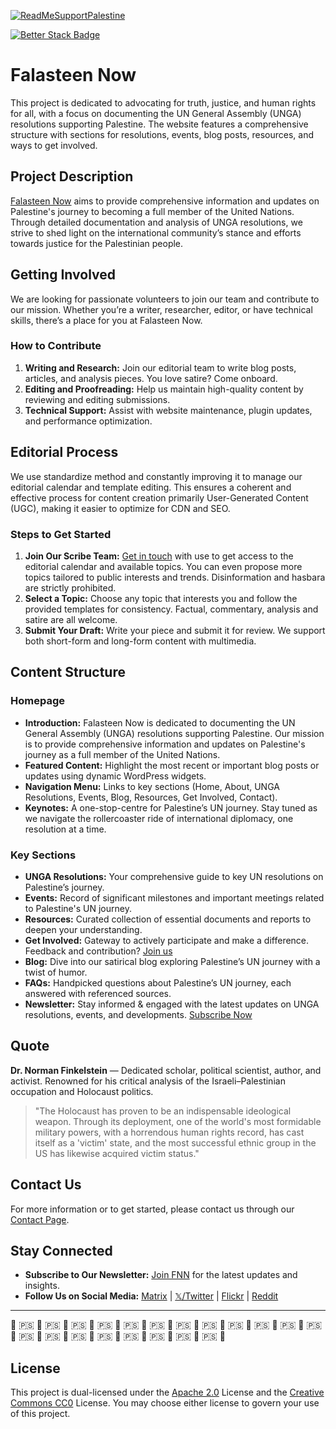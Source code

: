 [![ReadMeSupportPalestine](https://raw.githubusercontent.com/Safouene1/support-palestine-banner/master/banner-support.svg)](https://techforpalestine.org/learn-more)

[![Better Stack Badge](https://uptime.betterstack.com/status-badges/v3/monitor/1843r.svg)](https://uptime.betterstack.com/?utm_source=status_badge)


# Falasteen Now

This project is dedicated to advocating for truth, justice, and human rights for all, with a focus on documenting the UN General Assembly (UNGA) resolutions supporting Palestine.  The website features a comprehensive structure with sections for resolutions, events, blog posts, resources, and ways to get involved.

## Project Description

[Falasteen Now](http://falasteenow.free.nf/) aims to provide comprehensive information and updates on Palestine's journey to becoming a full member of the United Nations. Through detailed documentation and analysis of UNGA resolutions, we strive to shed light on the international community’s stance and efforts towards justice for the Palestinian people.

## Getting Involved

We are looking for passionate volunteers to join our team and contribute to our mission. Whether you’re a writer, researcher, editor, or have technical skills, there’s a place for you at Falasteen Now.

### How to Contribute

1. **Writing and Research:** Join our editorial team to write blog posts, articles, and analysis pieces. You love satire? Come onboard.
2. **Editing and Proofreading:** Help us maintain high-quality content by reviewing and editing submissions.
3. **Technical Support:** Assist with website maintenance, plugin updates, and performance optimization.

## Editorial Process

We use standardize method and constantly improving it to manage our editorial calendar and template editing. This ensures a coherent and effective process for content creation primarily User-Generated Content (UGC), making it easier to optimize for CDN and SEO.

### Steps to Get Started

1. **Join Our Scribe Team:** [Get in touch](https://falasteenow.free.nf/contact-us/) with use to get access to the editorial calendar and available topics. You can even propose more topics tailored to public interests and trends. Disinformation and hasbara are strictly prohibited.
2. **Select a Topic:** Choose any topic that interests you and follow the provided templates for consistency. Factual, commentary, analysis and satire are all welcome.
3. **Submit Your Draft:** Write your piece and submit it for review. We support both short-form and long-form content with multimedia.

## Content Structure

### Homepage

- **Introduction:** Falasteen Now is dedicated to documenting the UN General Assembly (UNGA) resolutions supporting Palestine. Our mission is to provide comprehensive information and updates on Palestine's journey as a full member of the United Nations.
- **Featured Content:** Highlight the most recent or important blog posts or updates using dynamic WordPress widgets.
- **Navigation Menu:** Links to key sections (Home, About, UNGA Resolutions, Events, Blog, Resources, Get Involved, Contact).
- **Keynotes:** A one-stop-centre for Palestine’s UN journey. Stay tuned as we navigate the rollercoaster ride of international diplomacy, one resolution at a time.

### Key Sections

- **UNGA Resolutions:** Your comprehensive guide to key UN resolutions on Palestine’s journey.
- **Events:** Record of significant milestones and important meetings related to Palestine's UN journey.
- **Resources:** Curated collection of essential documents and reports to deepen your understanding.
- **Get Involved:** Gateway to actively participate and make a difference. Feedback and contribution? [Join us](https://pizofreude.canny.io/product-management)
- **Blog:** Dive into our satirical blog exploring Palestine’s UN journey with a twist of humor.
- **FAQs:** Handpicked questions about Palestine’s UN journey, each answered with referenced sources.
- **Newsletter:** Stay informed & engaged with the latest updates on UNGA resolutions, events, and developments. [Subscribe Now](https://falasteenow.free.nf/newsletter)

## Quote

**Dr. Norman Finkelstein** — Dedicated scholar, political scientist, author, and activist. Renowned for his critical analysis of the Israeli–Palestinian occupation and Holocaust politics.

> "The Holocaust has proven to be an indispensable ideological weapon. Through its deployment, one of the world's most formidable military powers, with a horrendous human rights record, has cast itself as a 'victim' state, and the most successful ethnic group in the US has likewise acquired victim status."

## Contact Us

For more information or to get started, please contact us through our [Contact Page](https://falasteenow.free.nf/contact-us/).

## Stay Connected

- **Subscribe to Our Newsletter:** [Join FNN](https://falasteenow.free.nf/newsletter) for the latest updates and insights.
- **Follow Us on Social Media:** [Matrix](https://matrix.to/#/#falasteen-now:matrix.org) | [𝕏/Twitter](https://x.com/falasteenow) | [Flickr](https://www.flickr.com/photos/falasteenow/) | [Reddit](https://www.reddit.com/r/Falasteenow/)

---

🍉 🇵🇸 🍉 🇵🇸 🍉 🇵🇸 🍉 🇵🇸 🍉 🇵🇸 🍉 🇵🇸 🍉 🇵🇸 🍉 🇵🇸 🍉 🇵🇸 🍉 🇵🇸 🍉 🇵🇸 🍉 🇵🇸 🍉 🇵🇸 🍉 🇵🇸 🍉 🇵🇸 🍉 🇵🇸 🍉 🇵🇸 🍉 🇵🇸 🍉 🇵🇸 🍉 🇵🇸 🍉

## License

This project is dual-licensed under the [Apache 2.0](LICENSE-Apache-2.0) License and the [Creative Commons CC0](LICENSE-CC0) License. You may choose either license to govern your use of this project.


